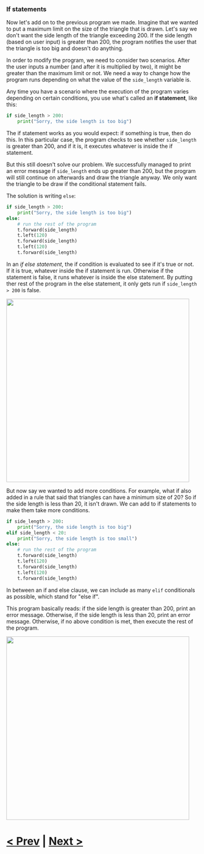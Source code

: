 ### If statements

Now let's add on to the previous program we made. Imagine that we wanted to put a maximum limit on the size of the triangle that is drawn. Let's say we don't want the side length of the triangle exceeding 200. If the side length (based on user input) is greater than 200, the program notifies the user that the triangle is too big and doesn't do anything.

In order to modify the program, we need to consider two scenarios. After the user inputs a number (and after it is multiplied by two), it might be greater than the maximum limit or not. We need a way to change how the program runs depending on what the value of the `side_length` variable is.

Any time you have a scenario where the execution of the program varies depending on certain conditions, you use what's called an **if statement**, like this:

```python
if side_length > 200:
    print("Sorry, the side length is too big")
```

The if statement works as you would expect: if something is true, then do this. In this particular case, the program checks to see whether `side_length` is greater than 200, and if it is, it executes whatever is inside the if statement.

But this still doesn't solve our problem. We successfully managed to print an error message if `side_length` ends up greater than 200, but the program will still continue on afterwards and draw the triangle anyway. We only want the triangle to be draw if the conditional statement fails.

The solution is writing `else`:

```python
if side_length > 200:
    print("Sorry, the side length is too big")
else:
    # run the rest of the program
    t.forward(side_length)
    t.left(120)
    t.forward(side_length)
    t.left(120)
    t.forward(side_length)
```

In an *if else statement*, the if condition is evaluated to see if it's true or not. If it is true, whatever inside the if statement is run. Otherwise if the statement is false, it runs whatever is inside the else statement. By putting ther rest of the program in the else statement, it only gets run if `side_length > 200` is false. 

<img src="https://github.com/Kevun1/hillsHacksWorkshop/blob/master/images/ifelse.PNG" width="480">

But now say we wanted to add more conditions. For example, what if also added in a rule that said that triangles can have a minimum size of 20? So if the side length is less than 20, it isn't drawn. We can add to if statements to make them take more conditions. 

```python
if side_length > 200:
    print("Sorry, the side length is too big")
elif side_length < 20:
    print("Sorry, the side length is too small")
else:
    # run the rest of the program
    t.forward(side_length)
    t.left(120)
    t.forward(side_length)
    t.left(120)
    t.forward(side_length)
```

In between an if and else clause, we can include as many `elif` conditionals as possible, which stand for "else if". 

This program basically reads: if the side length is greater than 200, print an error message. Otherwise, if the side length is less than 20, print an error message. Otherwise, if no above condition is met, then execute the rest of the program.

<img src="https://github.com/Kevun1/hillsHacksWorkshop/blob/master/images/ifelif.PNG" width="480">


# [< Prev](https://github.com/Kevun1/hillsHacksWorkshop/blob/master/pages/example1.md) | [Next >](https://github.com/Kevun1/hillsHacksWorkshop/blob/master/pages/example2.md)
